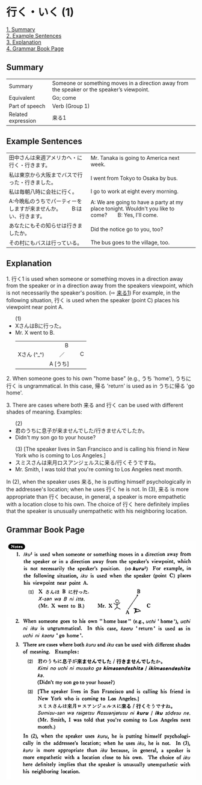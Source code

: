 # 行く・いく (1)

[1. Summary](#summary)<br>
[2. Example Sentences](#example-sentences)<br>
[3. Explanation](#explanation)<br>
[4. Grammar Book Page](#grammar-book-page)<br>


## Summary

<table><tr>   <td>Summary</td>   <td>Someone or something moves in a direction away from the speaker or the speaker’s viewpoint.</td></tr><tr>   <td>Equivalent</td>   <td>Go; come</td></tr><tr>   <td>Part of speech</td>   <td>Verb (Group 1)</td></tr><tr>   <td>Related expression</td>   <td>来る1</td></tr></table>

## Example Sentences

<table><tr>   <td>田中さんは来週アメリカへ・に行く・行きます。</td>   <td>Mr. Tanaka is going to America next week.</td></tr><tr>   <td>私は東京から大阪までバスで行った・行きました。</td>   <td>I went from Tokyo to Osaka by bus.</td></tr><tr>   <td>私は毎朝八時に会社に行く。</td>   <td>I go to work at eight every morning.</td></tr><tr>   <td>A:今晩私のうちでパーティーをしますが来ませんか。  B:はい、行きます。</td>   <td>A: We are going to have a party at my place tonight. Wouldn't you like to come?&emsp;&emsp;B: Yes, I'll come.</td></tr><tr>   <td>あなたにもその知らせは行きましたか。</td>   <td>Did the notice go to you, too?</td></tr><tr>   <td>その村にもバスは行っている。</td>   <td>The bus goes to the village, too.</td></tr></table>

## Explanation

<p> 1. <span class="cloze">行く</span>1 is used when someone or something moves in a direction away from the speaker or in a direction away from the speakers viewpoint, which is not necessarily the speaker's position. (⇨ <a href="#㊦ 来る・くる (1)">来る1</a>) For example, in the following situation, <span class="cloze">行く</span> is used when the speaker (point C) places his viewpoint near point A.</p>  <ul>(1) <li>XさんはBに<span class="cloze">行った</span>。</li> <li>Mr. X went to B.</li>   <table class="table"> <tbody> <tr class="tr"> <td class="td"></td> <td class="td">&nbsp;&nbsp;&nbsp;&nbsp;&nbsp;&nbsp;&nbsp;&nbsp;&nbsp;&nbsp;&nbspB</td> <td class="td"></td> </tr> <tr class="tr"> <td class="td">Xさん (^_^)</td> <td class="td">&nbsp;&nbsp;&nbsp;&nbsp;&nbsp;&nbsp;&nbsp／</td> <td class="td">&nbsp;&nbsp;&nbsp;&nbsp;C</td> </tr> <tr class="tr"> <td class="td"></td> <td class="td">A [うち]</td> <td class="td"></td> </tr> </tbody> </table> </ul>  <p>2. When someone goes to his own "home base" (e.g., うち 'home'), うちに<span class="cloze">行く</span> is ungrammatical. In this case, 帰る 'return' is used as in うちに帰る 'go home'.</p>  <p>3. There are cases where both 来る and <span class="cloze">行く</span> can be used with different shades of meaning. Examples:</p>  <ul>(2) <li>君のうちに息子が来ませんでした/<span class="cloze">行きませんでした</span>か。</li> <li>Didn't my son go to your house?</li> </ul>  <ul>(3) [The speaker lives in San Francisco and is calling his friend in New York who is coming to Los Angeles.] <li>スミスさんは来月ロスアンジェルスに来る/<span class="cloze">行く</span>そうですね。</li> <li>Mr. Smith, I was told that you're coming to Los Angeles next month.</li> </ul>  <p>In (2), when the speaker uses 来る, he is putting himself psychologically in the addressee's location; when he uses <span class="cloze">行く</span> he is not. In (3), 来る is more appropriate than <span class="cloze">行く</span> because, in general, a speaker is more empathetic with a location close to his own. The choice of <span class="cloze">行く</span> here definitely implies that the speaker is unusually unempathetic with his neighboring location.</p>

## Grammar Book Page

![](../img/Basic行く.png)

